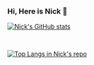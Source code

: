 ### Hi, Here is Nick 👋


[![Nick's GitHub stats](https://github-readme-stats.vercel.app/api?username=nick6969&count_private=true&show_icons=true&theme=synthwave)](https://github.com/anuraghazra/github-readme-stats)

<br>

[![Top Langs in Nick's repo](https://github-readme-stats.vercel.app/api/top-langs/?username=nick6969&layout=compact&theme=nightowl)](https://github.com/anuraghazra/github-readme-stats)
